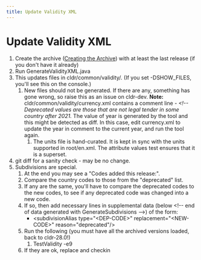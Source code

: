 ```yaml
---
title: Update Validity XML
---
```


# Update Validity XML

1. Create the archive ([Creating the Archive](https://cldr.unicode.org/development/creating-the-archive)) with at least the last release (if you don't have it already)
2. Run GenerateValidityXML.java
3. This updates files in cldr/common/validity/. (If you set \-DSHOW\_FILES, you'll see this on the console.)
	1. New files should not be generated. If there are any, something has gone wrong, so raise this as an issue on cldr\-dev. **Note:** cldr/common/validity/currency.xml contains a comment line \- *\<!\-\- Deprecated values are those that are not legal tender in some country after 2021\.* The value of year is generated by the tool and this might be detected as diff. In this case, edit currency.xml to update the year in comment to the current year, and run the tool again.
		1. The units file is hand\-curated. It is kept in sync with the units supported in root/en.xml. The attribute values test ensures that it is a superset.
4. git diff for a sanity check \- may be no change.
5. Subdivisions are special.
	1. At the end you may see a "Codes added this release:".
	2. Compare the country codes to those from the "deprecated" list.
	3. If any are the same, you'll have to compare the deprecated codes to the new codes, to see if any deprecated code was changed into a new code.
	4. If so, then add necessary lines in supplemental data (below \<!\-\- end of data generated with GenerateSubdivisions \-\-\>) of the form:
		- \<subdivisionAlias type\="\<DEP\-CODE\>" replacement\="\<NEW\-CODE\>" reason\="deprecated"/\>
	5. Run the following (you must have all the archived versions loaded, back to cldr\-28\.0!)
		1. TestValidity \-e9
	6. If they are ok, replace and checkin


